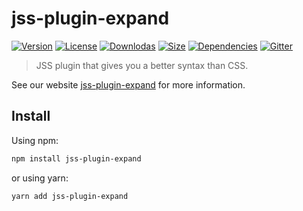 # jss-plugin-expand

[![Version](https://img.shields.io/npm/v/jss-plugin-expand.svg?style=flat)](https://npmjs.org/package/jss-plugin-expand)
[![License](https://img.shields.io/npm/l/jss-plugin-expand.svg?style=flat)](https://github.com/cssinjs/jss/blob/master/LICENSE)
[![Downlodas](https://img.shields.io/npm/dm/jss-plugin-expand.svg?style=flat)](https://npmjs.org/package/jss-plugin-expand)
[![Size](https://img.shields.io/bundlephobia/minzip/jss-plugin-expand.svg?style=flat)](https://npmjs.org/package/jss-plugin-expand)
[![Dependencies](https://img.shields.io/david/cssinjs/jss.svg?path=packages%2Fjss-plugin-expand&style=flat)](https://npmjs.org/package/jss-plugin-expand)
[![Gitter](https://badges.gitter.im/JoinChat.svg)](https://gitter.im/cssinjs/lobby)

> JSS plugin that gives you a better syntax than CSS.

See our website [jss-plugin-expand](https://cssinjs.org/jss-plugin-expand?v=v10.1.0) for more information.

## Install

Using npm:

```sh
npm install jss-plugin-expand
```

or using yarn:

```sh
yarn add jss-plugin-expand
```

